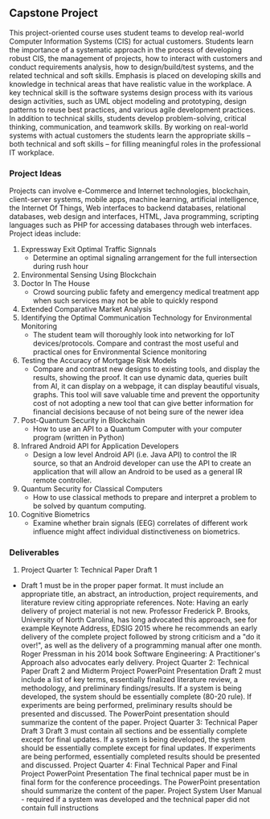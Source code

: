 ## Capstone Project

This project-oriented course uses student teams to develop real-world Computer Information Systems (CIS) for actual customers. Students learn the importance of a systematic approach in the process of developing robust CIS, the management of projects, how to interact with customers and conduct requirements analysis, how to design/build/test systems, and the related technical and soft skills. Emphasis is placed on developing skills and knowledge in technical areas that have realistic value in the workplace. A key technical skill is the software systems design process with its various design activities, such as UML object modeling and prototyping, design patterns to reuse best practices, and various agile development practices. In addition to technical skills, students develop problem-solving, critical thinking, communication, and teamwork skills. By working on real-world systems with actual customers the students learn the appropriate skills – both technical and soft skills – for filling meaningful roles in the professional IT workplace.



### Project Ideas

Projects can involve e-Commerce and Internet technologies, blockchain, client-server systems, mobile apps, machine learning, artificial intelligence, the Internet Of Things, Web interfaces to backend databases, relational databases, web design and interfaces, HTML, Java programming, scripting languages such as PHP for accessing databases through web interfaces. Project ideas include:
  1. Expressway Exit Optimal Traffic Signnals
       - Determine an optimal signaling arrangement for the full intersection during rush hour
  2. Environmental Sensing Using Blockchain
  3. Doctor In The House
       - Crowd sourcing public fafety and emergency medical treatment app when such services may not
         be able to quickly respond
  4. Extended Comparative Market Analysis
  5. Identifying the Optimal Communication Technology for Environmental Monitoring
       - The student team will thoroughly look into networking for IoT devices/protocols. Compare and contrast the most useful          and practical ones for Environmental Science monitoring
  6. Testing the Accuracy of Mortgage Risk Models
       - Compare and contrast new designs to existing tools, and display the results, showing the proof. It can use                    dynamic data, queries built from AI, it can display on a webpage, it can display beautiful visuals, graphs. This tool          will save valuable time and prevent the opportunity cost of not adopting a new tool that can give better information          for financial decisions because of not being sure of the newer idea
  7. Post-Quantum Security in Blockchain
       - How to use an API to a Quantum Computer with your computer program (written in Python)
  8. Infrared Android API for Application Developers
       - Design a low level Android API (i.e. Java API) to control the IR source, so that an Android developer can use the API          to create an application that will allow an Android to be used as a general IR remote controller.
  9. Quantum Security for Classical Computers
       - How to use classical methods to prepare and interpret a problem to be solved by quantum computing.
  10. Cognitive Biometrics
       - Examine whether brain signals (EEG) correlates of different work influence might affect individual distinctiveness on          biometrics.

### Deliverables
1. Project Quarter 1: Technical Paper Draft 1
- Draft 1 must be in the proper paper format.
It must include an appropriate title, an abstract, an introduction, project requirements, and literature review citing appropriate references.
Note: Having an early delivery of project material is not new. Professor Frederick P. Brooks, University of North Carolina, has long advocated this approach, see for example Keynote Address, EDSIG 2015 where he recommends an early delivery of the complete project followed by strong criticism and a "do it over!", as well as the delivery of a programming manual after one month. Roger Pressman in his 2014 book Software Engineering: A Practitioner's Approach also advocates early delivery.
Project Quarter 2: Technical Paper Draft 2 and Midterm Project PowerPoint Presentation
Draft 2 must include a list of key terms, essentially finalized literature review, a methodology, and preliminary findings/results.
If a system is being developed, the system should be essentially complete (80-20 rule).
If experiments are being performed, preliminary results should be presented and discussed.
The PowerPoint presentation should summarize the content of the paper.
Project Quarter 3: Technical Paper Draft 3
Draft 3 must contain all sections and be essentially complete except for final updates.
If a system is being developed, the system should be essentially complete except for final updates.
If experiments are being performed, essentially completed results should be presented and discussed.
Project Quarter 4: Final Technical Paper and Final Project PowerPoint Presentation
The final technical paper must be in final form for the conference proceedings.
The PowerPoint presentation should summarize the content of the paper.
Project System User Manual - required if a system was developed and the technical paper did not contain full instructions






